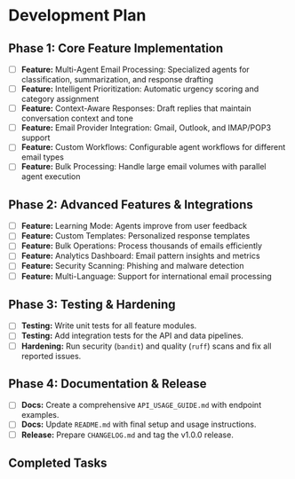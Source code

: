 # Development Plan

## Phase 1: Core Feature Implementation
- [ ] **Feature:** Multi-Agent Email Processing: Specialized agents for classification, summarization, and response drafting
- [ ] **Feature:** Intelligent Prioritization: Automatic urgency scoring and category assignment
- [ ] **Feature:** Context-Aware Responses: Draft replies that maintain conversation context and tone
- [ ] **Feature:** Email Provider Integration: Gmail, Outlook, and IMAP/POP3 support
- [ ] **Feature:** Custom Workflows: Configurable agent workflows for different email types
- [ ] **Feature:** Bulk Processing: Handle large email volumes with parallel agent execution

## Phase 2: Advanced Features & Integrations
- [ ] **Feature:** Learning Mode: Agents improve from user feedback
- [ ] **Feature:** Custom Templates: Personalized response templates
- [ ] **Feature:** Bulk Operations: Process thousands of emails efficiently
- [ ] **Feature:** Analytics Dashboard: Email pattern insights and metrics
- [ ] **Feature:** Security Scanning: Phishing and malware detection
- [ ] **Feature:** Multi-Language: Support for international email processing

## Phase 3: Testing & Hardening
- [ ] **Testing:** Write unit tests for all feature modules.
- [ ] **Testing:** Add integration tests for the API and data pipelines.
- [ ] **Hardening:** Run security (`bandit`) and quality (`ruff`) scans and fix all reported issues.

## Phase 4: Documentation & Release
- [ ] **Docs:** Create a comprehensive `API_USAGE_GUIDE.md` with endpoint examples.
- [ ] **Docs:** Update `README.md` with final setup and usage instructions.
- [ ] **Release:** Prepare `CHANGELOG.md` and tag the v1.0.0 release.

## Completed Tasks
